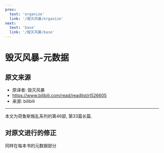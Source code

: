 ```yaml
---
prev:
  text: 'organize'
  link: '/毁灭风暴/organize'
next:
  text: 'base'
  link: '/毁灭风暴/base'
---
```


# 毁灭风暴-元数据

## 原文来源

+ 原译者: 毁灭风暴
+ <https://www.bilibili.com/read/readlist/rl526605>
+ 来源: bilibili

--------

本文为荷鲁斯叛乱系列的第46部, 第33篇长篇.

## 对原文进行的修正

同样在每本书的元数据部分
